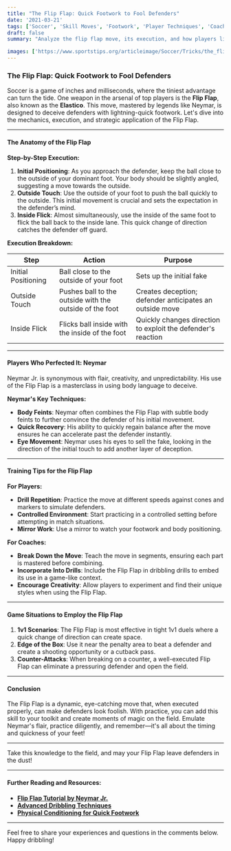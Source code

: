 ```yaml
---
title: "The Flip Flap: Quick Footwork to Fool Defenders"
date: '2021-03-21'
tags: ['Soccer', 'Skill Moves', 'Footwork', 'Player Techniques', 'Coaching Tips', 'Neymar', 'Dribbling', 'Faking', 'Defense']
draft: false
summary: "Analyze the flip flap move, its execution, and how players like Neymar use it to beat defenders with quick footwork."

images: ['https://www.sportstips.org/articleimage/Soccer/Tricks/the_flip_flap_quick_footwork_to_fool_defenders.webp']
---
```


### The Flip Flap: Quick Footwork to Fool Defenders

Soccer is a game of inches and milliseconds, where the tiniest advantage can turn the tide. One weapon in the arsenal of top players is the **Flip Flap**, also known as the **Elastico**. This move, mastered by legends like Neymar, is designed to deceive defenders with lightning-quick footwork. Let's dive into the mechanics, execution, and strategic application of the Flip Flap.

---

#### The Anatomy of the Flip Flap

**Step-by-Step Execution:**

1. **Initial Positioning**: As you approach the defender, keep the ball close to the outside of your dominant foot. Your body should be slightly angled, suggesting a move towards the outside.
2. **Outside Touch**: Use the outside of your foot to push the ball quickly to the outside. This initial movement is crucial and sets the expectation in the defender’s mind.
3. **Inside Flick**: Almost simultaneously, use the inside of the same foot to flick the ball back to the inside lane. This quick change of direction catches the defender off guard.

**Execution Breakdown:**

| **Step**                             | **Action**                                             | **Purpose**                                                 |
|--------------------------------------|--------------------------------------------------------|-------------------------------------------------------------|
| Initial Positioning                  | Ball close to the outside of your foot                 | Sets up the initial fake                                    |
| Outside Touch                        | Pushes ball to the outside with the outside of the foot | Creates deception; defender anticipates an outside move     |
| Inside Flick                         | Flicks ball inside with the inside of the foot          | Quickly changes direction to exploit the defender's reaction |

---

#### Players Who Perfected It: Neymar

Neymar Jr. is synonymous with flair, creativity, and unpredictability. His use of the Flip Flap is a masterclass in using body language to deceive.

**Neymar's Key Techniques:**
- **Body Feints**: Neymar often combines the Flip Flap with subtle body feints to further convince the defender of his initial movement.
- **Quick Recovery**: His ability to quickly regain balance after the move ensures he can accelerate past the defender instantly.
- **Eye Movement**: Neymar uses his eyes to sell the fake, looking in the direction of the initial touch to add another layer of deception.

---

#### Training Tips for the Flip Flap

**For Players:**
- **Drill Repetition**: Practice the move at different speeds against cones and markers to simulate defenders.
- **Controlled Environment**: Start practicing in a controlled setting before attempting in match situations.
- **Mirror Work**: Use a mirror to watch your footwork and body positioning.

**For Coaches:**
- **Break Down the Move**: Teach the move in segments, ensuring each part is mastered before combining.
- **Incorporate Into Drills**: Include the Flip Flap in dribbling drills to embed its use in a game-like context.
- **Encourage Creativity**: Allow players to experiment and find their unique styles when using the Flip Flap.

---

#### Game Situations to Employ the Flip Flap

1. **1v1 Scenarios**: The Flip Flap is most effective in tight 1v1 duels where a quick change of direction can create space.
2. **Edge of the Box**: Use it near the penalty area to beat a defender and create a shooting opportunity or a cutback pass.
3. **Counter-Attacks**: When breaking on a counter, a well-executed Flip Flap can eliminate a pressuring defender and open the field.

---

#### Conclusion

The Flip Flap is a dynamic, eye-catching move that, when executed properly, can make defenders look foolish. With practice, you can add this skill to your toolkit and create moments of magic on the field. Emulate Neymar's flair, practice diligently, and remember—it's all about the timing and quickness of your feet!

---

Take this knowledge to the field, and may your Flip Flap leave defenders in the dust!

---

#### Further Reading and Resources:

- **[Flip Flap Tutorial by Neymar Jr.](#)**
- **[Advanced Dribbling Techniques](#)**
- **[Physical Conditioning for Quick Footwork](#)**

---

Feel free to share your experiences and questions in the comments below. Happy dribbling!